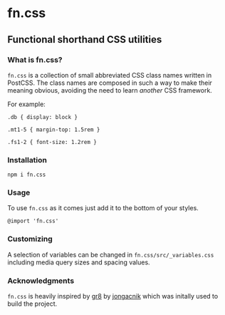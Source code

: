 # fn.css
## Functional shorthand CSS utilities

### What is fn.css?

`fn.css` is a collection of small abbreviated CSS class names written in PostCSS. The class names are composed in such a way to make their meaning obvious, avoiding the need to learn *another* CSS framework.

For example:

`.db { display: block }`

`.mt1-5 { margin-top: 1.5rem }`

`.fs1-2 { font-size: 1.2rem }`

### Installation

`npm i fn.css`

### Usage

To use `fn.css` as it comes just add it to the bottom of your styles.

`@import 'fn.css'`

### Customizing

A selection of variables can be changed in `fn.css/src/_variables.css` including media query sizes and spacing values.

### Acknowledgments

`fn.css` is heavily inspired by [gr8](https://github.com/jongacnik/gr8) by [jongacnik](https://github.com/jongacnik) which was initally used to build the project.
